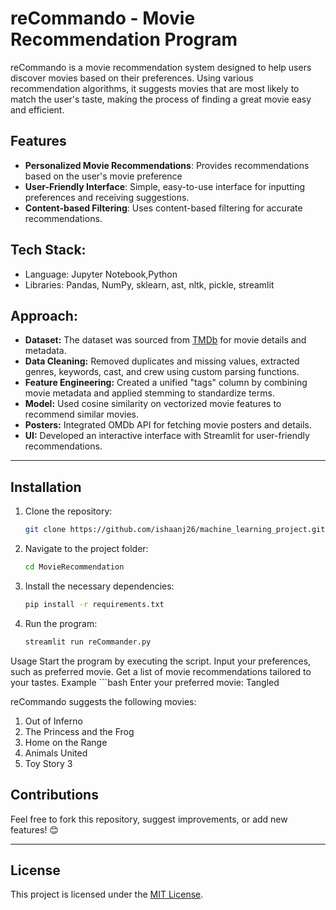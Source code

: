 # reCommando - Movie Recommendation Program

reCommando is a movie recommendation system designed to help users discover movies based on their preferences. Using various recommendation algorithms, it suggests movies that are most likely to match the user's taste, making the process of finding a great movie easy and efficient.

## Features

- **Personalized Movie Recommendations**: Provides recommendations based on the user's movie preference
- **User-Friendly Interface**: Simple, easy-to-use interface for inputting preferences and receiving suggestions.
- **Content-based Filtering**: Uses content-based filtering for accurate recommendations.

## Tech Stack:
- Language: Jupyter Notebook,Python
- Libraries: Pandas, NumPy, sklearn, ast, nltk, pickle, streamlit

## Approach:
- **Dataset:** The dataset was sourced from [TMDb](https://www.themoviedb.org/) for movie details and metadata.
- **Data Cleaning:** Removed duplicates and missing values, extracted genres, keywords, cast, and crew using custom parsing functions.
- **Feature Engineering:** Created a unified "tags" column by combining movie metadata and applied stemming to standardize terms.
- **Model:** Used cosine similarity on vectorized movie features to recommend similar movies.
- **Posters:** Integrated OMDb API for fetching movie posters and details.
- **UI:** Developed an interactive interface with Streamlit for user-friendly recommendations.

---

## Installation

1. Clone the repository:
   ```bash
   git clone https://github.com/ishaanj26/machine_learning_project.git
2. Navigate to the project folder:
   ```bash
   cd MovieRecommendation
3. Install the necessary dependencies:
   ```bash
   pip install -r requirements.txt
4. Run the program:
   ```bash
   streamlit run reCommander.py

Usage
Start the program by executing the script.
Input your preferences, such as preferred movie.
Get a list of movie recommendations tailored to your tastes.
Example
      ```bash
      Enter your preferred movie: Tangled

reCommando suggests the following movies:
1. Out of Inferno
2. The Princess and the Frog
3. Home on the Range
4. Animals United
5. Toy Story 3
   
## Contributions
Feel free to fork this repository, suggest improvements, or add new features! 😊

---

## License
This project is licensed under the [MIT License](LICENSE).

